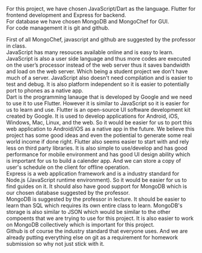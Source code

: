For this project, we have chosen JavaScript/Dart as the language. Flutter for frontend development and Express for backend.  
For database we have chosen MongoDB and MongoChef for GUI.  
For code management it is git and github.  
 
First of all MongoChef, javascript and github are suggested by the professor in class.  
JavaScript has many resouces available online and is easy to learn. JavaScript is also a user side language and thus more codes are executed on the user’s processor instead of the web server thus it saves bandwidth and load on the web server. Which being a student project we don't have much of a server. JavaScript also doesn't need compilation and is easier to test and debug. It is also platform independent so it is easier to potentially port to phones as a native app.  
Dart is the programming lanauge that is developed by Google and we need to use it to use Flutter. However it is similar to JavaScript so it is easier for us to learn and use. 
Flutter is an open-source UI software development kit created by Google. It is used to develop applications for Android, iOS, Windows, Mac, Linux, and the web. So it would be easier for us to port this web application to Android/iOS as a native app in the future. We believe this project has some good ideas and even the potiential to generate some real world income if done right. Flutter also seems easier to start with and rely less on third party libraries. It is also simple to use/develop and has good performance for mobile environment and has good UI design ability which is important for us to build a calender app. And we can store a copy of user's schedule on the client for offline operation.  
Express is a web application framework and is a industry standard for Node.js (JavaScript runtime environment). So it would be easier for us to find guides on it. It should also have good support for MongoDB which is our chosen database suggested by the professor.  
MongoDB is suggested by the professor in lecture. It should be easier to learn than SQL which requires its own entire class to learn. MongoDB's storage is also similar to JSON which would be similar to the other compoents that we are trying to use for this project. It is also easier to work on MongoDB collectively which is important for this project.  
Github is of course the industry standard that everyone uses. And we are already putting everything else on git as a requirement for homework submission so why not just stick with it.  

